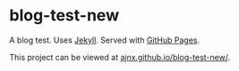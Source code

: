 # blog-test-new

A blog test. Uses [Jekyll](https://jekyllrb.com). Served with [GitHub Pages](https://pages.github.com).

This project can be viewed at [ajnx.github.io/blog-test-new/](https://ajnx.github.io/blog-test-new/).
